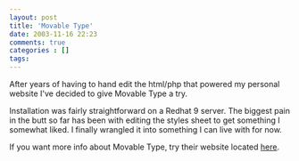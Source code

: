 ```yaml
---
layout: post
title: 'Movable Type'
date: 2003-11-16 22:23
comments: true
categories : []
tags:
---
```

After years of having to hand edit the html/php that powered my personal website I've decided to give Movable Type a try.

Installation was fairly straightforward on a Redhat 9 server. The biggest pain in the butt so far has been with editing the styles sheet to get something I somewhat liked. I finally wrangled it into something I can live with for now.

If you want more info about Movable Type, try their website located <a href="http://www.movabletype.org/">here</a>.

